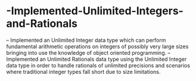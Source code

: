 # -Implemented-Unlimited-Integers-and-Rationals
– Implemented an Unlimited Integer data type which can perform fundamental arithmetic operations on integers of possibly very large sizes bringing into use the knowledge of object oriented programming.
– Implemented an Unlimited Rationals data type using the Unlimited Integer data type in order to handle rationals of unlimited precisions and scenarios where traditional integer types fall short due to size limitations.
